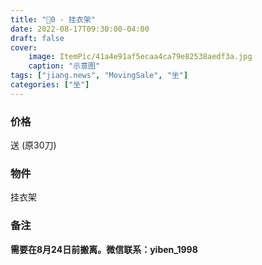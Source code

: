 ```yaml
---
title: "🔪0 - 挂衣架"
date: 2022-08-17T09:30:00-04:00
draft: false
cover:
    image: ItemPic/41a4e91af5ecaa4ca79e82538aedf3a.jpg
    caption: "示意图"
tags: ["jiang.news", "MovingSale", "坐"]
categories: ["坐"]
---
```


<!-- ## ------ ⚠️🈚 已被预定 ⚠️🈚 ------ -->

### 价格
送 (原30刀)

### 物件
挂衣架

<!-- ### 尺寸
* 展开尺寸: 72.00" x 29.50" x 29.13" / 182 x 75 x 74 cm
* 折叠尺寸: 37.5" x 29.6" x 3.5" / 95 x 75 x 9 cm -->

<!-- ![示意图](../../ItemPic/1f1e1df7-086e-47b0-8bdd-3ba6da16eec9_2.9b79528ee735df98b485213a70610d47.jpg) -->

### 备注
**需要在8月24日前搬离。微信联系：yiben_1998** 

<!-- 几乎全新，标称承重 100 lb，其他形位参数详见参考链接。 -->


<!-- ### 参考链接 -->
<!-- - https://www.walmart.com/ip/Cosco-6-Foot-Centerfold-Folding-Table-White/46368979 -->

